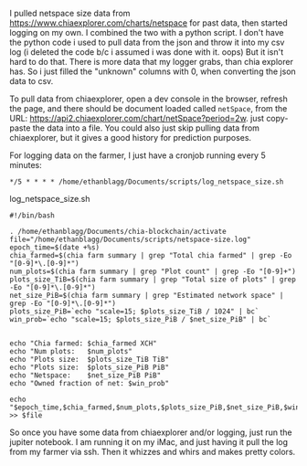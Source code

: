 I pulled netspace size data from https://www.chiaexplorer.com/charts/netspace for past data, then started logging on my own. I combined the two with a python script. I don't have the python code i used to pull data from the json and throw it into my csv log (i deleted the code b/c i assumed i was done with it. oops) But it isn't hard to do that. There is more data that my logger grabs, than chia explorer has. So i just filled the "unknown" columns with 0, when converting the json data to csv.

To pull data from chiaexplorer, open a dev console in the browser, refresh the page, and there should be document loaded called `netSpace`, from the URL: https://api2.chiaexplorer.com/chart/netSpace?period=2w. just copy-paste the data into a file. You could also just skip pulling data from chiaexplorer, but it gives a good history for prediction purposes. 

For logging data on the farmer, I just have a cronjob running every 5 minutes:
```
*/5 * * * * /home/ethanblagg/Documents/scripts/log_netspace_size.sh
```

log_netspace_size.sh
```
#!/bin/bash

. /home/ethanblagg/Documents/chia-blockchain/activate
file="/home/ethanblagg/Documents/scripts/netspace-size.log"
epoch_time=$(date +%s)
chia_farmed=$(chia farm summary | grep "Total chia farmed" | grep -Eo "[0-9]*\.[0-9]*")
num_plots=$(chia farm summary | grep "Plot count" | grep -Eo "[0-9]+")
plots_size_TiB=$(chia farm summary | grep "Total size of plots" | grep -Eo "[0-9]*\.[0-9]*")
net_size_PiB=$(chia farm summary | grep "Estimated network space" | grep -Eo "[0-9]*\.[0-9]*")
plots_size_PiB=`echo "scale=15; $plots_size_TiB / 1024" | bc`
win_prob=`echo "scale=15; $plots_size_PiB / $net_size_PiB" | bc`


echo "Chia farmed: $chia_farmed XCH"
echo "Num plots:   $num_plots"
echo "Plots size:  $plots_size_TiB TiB"
echo "Plots size:  $plots_size_PiB PiB"
echo "Netspace:    $net_size_PiB PiB"
echo "Owned fraction of net: $win_prob"

echo "$epoch_time,$chia_farmed,$num_plots,$plots_size_PiB,$net_size_PiB,$win_prob" >> $file

```


So once you have some data from chiaexplorer and/or logging, just run the jupiter notebook. I am running it on my iMac, and just having it pull the log from my farmer via ssh. Then it whizzes and whirs and makes pretty colors.
